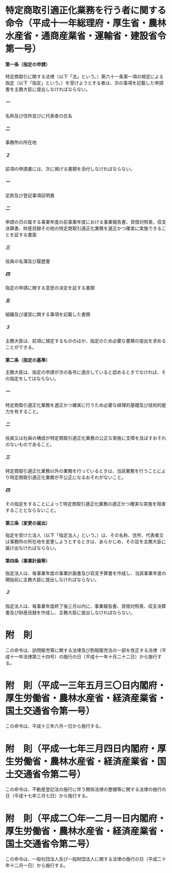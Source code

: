 # 特定商取引適正化業務を行う者に関する命令（平成十一年総理府・厚生省・農林水産省・通商産業省・運輸省・建設省令第一号）
#### 第一条（指定の申請）
特定商取引に関する法律（以下「法」という。）第六十一条第一項の規定による指定（以下「指定」という。）を受けようとする者は、次の事項を記載した申請書を主務大臣に提出しなければならない。
##### 一
名称及び住所並びに代表者の氏名
##### 二
事務所の所在地
##### ２
前項の申請書には、次に掲げる書類を添付しなければならない。
##### 一
定款及び登記事項証明書
##### 二
申請の日の属する事業年度の前事業年度における事業報告書、貸借対照表、収支決算書、財産目録その他の特定商取引適正化業務を適正かつ確実に実施できることを証する書面
##### 三
役員の名簿及び履歴書
##### 四
指定の申請に関する意思の決定を証する書類
##### 五
組織及び運営に関する事項を記載した書類
##### ３
主務大臣は、前項に規定するもののほか、指定のため必要な書類の提出を求めることができる。
#### 第二条（指定の基準）
主務大臣は、指定の申請が次の各号に適合していると認めるときでなければ、その指定をしてはならない。
##### 一
特定商取引適正化業務を適正かつ確実に行うため必要な経理的基礎及び技術的能力を有すること。
##### 二
役員又は社員の構成が特定商取引適正化業務の公正な実施に支障を及ぼすおそれのないものであること。
##### 三
特定商取引適正化業務以外の業務を行っているときは、当該業務を行うことにより特定商取引適正化業務が不公正になるおそれがないこと。
##### 四
その指定をすることによって特定商取引適正化業務の適正かつ確実な実施を阻害することとならないこと。
#### 第三条（変更の届出）
指定を受けた法人（以下「指定法人」という。）は、その名称、住所、代表者又は事務所の所在地を変更しようとするときは、あらかじめ、その旨を主務大臣に届け出なければならない。
#### 第四条（事業計画等）
指定法人は、毎事業年度の事業計画書及び収支予算書を作成し、当該事業年度の開始前に主務大臣に提出しなければならない。
##### ２
指定法人は、毎事業年度終了後三月以内に、事業報告書、貸借対照表、収支決算書及び財産目録を作成し、主務大臣に提出しなければならない。
# 附　則
この命令は、訪問販売等に関する法律及び割賦販売法の一部を改正する法律（平成十一年法律第三十四号）の施行の日（平成十一年十月二十二日）から施行する。
# 附　則（平成一三年五月三〇日内閣府・厚生労働省・農林水産省・経済産業省・国土交通省令第一号）
この命令は、平成十三年六月一日から施行する。
# 附　則（平成一七年三月四日内閣府・厚生労働省・農林水産省・経済産業省・国土交通省令第二号）
この命令は、不動産登記法の施行に伴う関係法律の整備等に関する法律の施行の日（平成十七年三月七日）から施行する。
# 附　則（平成二〇年一二月一日内閣府・厚生労働省・農林水産省・経済産業省・国土交通省令第二号）
この命令は、一般社団法人及び一般財団法人に関する法律の施行の日（平成二十年十二月一日）から施行する。
